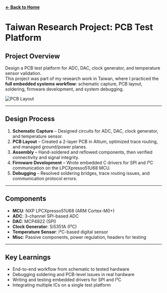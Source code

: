 **[← Back to Home](../README.md)**

# Taiwan Research Project: PCB Test Platform

## Project Overview
Design a PCB test platform for ADC, DAC, clock generator, and temperature sensor validation.  
This project was part of my research work in Taiwan, where I practiced the **full embedded systems workflow**: schematic capture, PCB layout, soldering, firmware development, and system debugging.

![PCB Layout](../images/taiwan-pcb.png)

---

## Design Process
1. **Schematic Capture** – Designed circuits for ADC, DAC, clock generator, and temperature sensor.  
2. **PCB Layout** – Created a 2-layer PCB in Altium, optimized trace routing, and managed ground/power planes.  
3. **Assembly** – Hand-soldered and reflowed components, then verified connectivity and signal integrity.  
4. **Firmware Development** – Wrote embedded C drivers for SPI and I²C communication on the LPCXpresso51U68 MCU.  
5. **Debugging** – Resolved soldering bridges, trace routing issues, and communication protocol errors.  

---

## Components
- **MCU**: NXP LPCXpresso51U68 (ARM Cortex-M0+)  
- **ADC**: 3-channel SPI-based ADC  
- **DAC**: MCP4822 (SPI)  
- **Clock Generator**: Si5351A (I²C)  
- **Temperature Sensor**: I²C-based digital sensor  
- **Misc**: Passive components, power regulation, headers for testing  

---

## Key Learnings
- End-to-end workflow from schematic to tested hardware  
- Debugging soldering and PCB-level issues in real hardware  
- Writing and testing embedded drivers for SPI and I²C  
- Integrating multiple ICs on a single test platform

